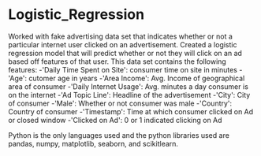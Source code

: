 # Logistic_Regression
Worked with fake advertising data set that indicates whether or not
a particular internet user clicked on an advertisement. Created a logistic regression
model that will predict whether or not they will click on an ad based off features of that
user. 
This data set contains the following features:
 -'Daily Time Spent on Site': consumer time on site in minutes
 -'Age': cutomer age in years
 -'Area Income': Avg. Income of geographical area of consumer
 -'Daily Internet Usage': Avg. minutes a day consumer is on the internet
 -'Ad Topic Line': Headline of the advertisement
 -'City': City of consumer
 -'Male': Whether or not consumer was male
 -'Country': Country of consumer
 -'Timestamp': Time at which consumer clicked on Ad or closed window
 -'Clicked on Ad': 0 or 1 indicated clicking on Ad
  
Python is the only languages used and the python libraries used are pandas, numpy, matplotlib, 
seaborn, and scikitlearn. 
